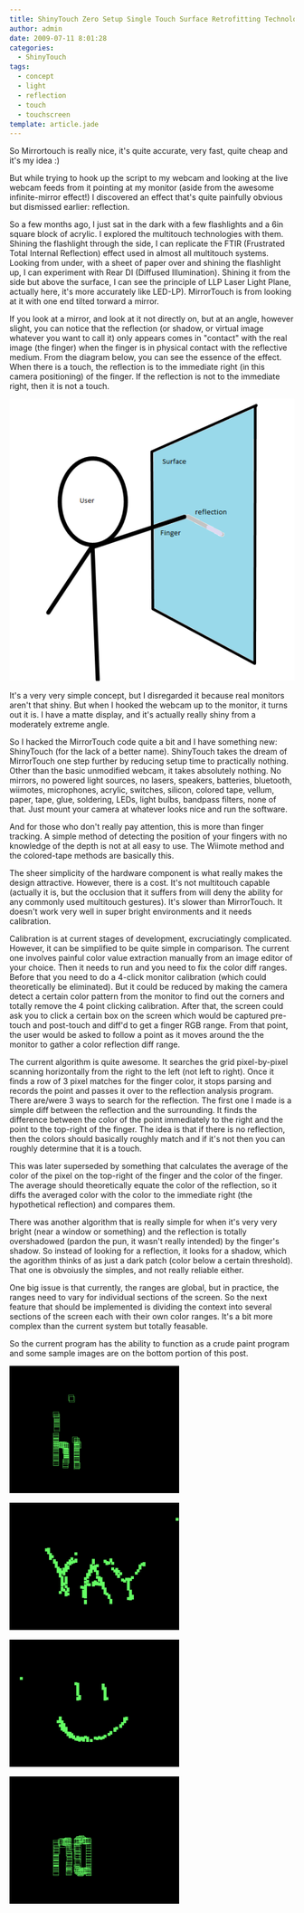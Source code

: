 ```yaml
---
title: ShinyTouch Zero Setup Single Touch Surface Retrofitting Technology
author: admin
date: 2009-07-11 8:01:28
categories:
  - ShinyTouch
tags: 
  - concept
  - light
  - reflection
  - touch
  - touchscreen
template: article.jade
---
```


So Mirrortouch is really nice, it's quite accurate, very fast, quite cheap and it's my idea :)

But while trying to hook up the script to my webcam and looking at the live webcam feeds from it pointing at my monitor (aside from the awesome infinite-mirror effect!) I discovered an effect that's quite painfully obvious but dismissed earlier: reflection.

So a few months ago, I just sat in the dark with a few flashlights and a 6in square block of acrylic. I explored the multitouch technologies with them. Shining the flashlight through the side, I can replicate the FTIR (Frustrated Total Internal Reflection) effect used in almost all multitouch systems. Looking from under, with a sheet of paper over and shining the flashlight up, I can experiment with Rear DI (Diffused Illumination). Shining it from the side but above the surface, I can see the principle of LLP Laser Light Plane, actually here, it's more accurately like LED-LP). MirrorTouch is from looking at it with one end tilted torward a mirror.

If you look at a mirror, and look at it not directly on, but at an angle, however slight, you can notice that the reflection (or shadow, or virtual image whatever you want to call it) only appears comes in "contact" with the real image (the finger) when the finger is in physical contact with the reflective medium. From the diagram below, you can see the essence of the effect. When there is a touch, the reflection is to the immediate right (in this camera positioning) of the finger. If the reflection is not to the immediate right, then it is not a touch.

![From the perspective of the camera](ShinyTouchSketch.png "ShinyTouch Diagram")

It's a very very simple concept, but I disregarded it because real monitors aren't that shiny. But when I hooked the webcam up to the monitor, it turns out it is. I have a matte display, and it's actually really shiny from a moderately extreme angle.

So I hacked the MirrorTouch code quite a bit and I have something new: ShinyTouch (for the lack of a better name). ShinyTouch takes the dream of MirrorTouch one step further by reducing setup time to practically nothing. Other than the basic unmodified webcam, it takes absolutely nothing. No mirrors, no powered light sources, no lasers, speakers, batteries, bluetooth, wiimotes, microphones, acrylic, switches, silicon, colored tape, vellum, paper, tape, glue, soldering, LEDs, light bulbs, bandpass filters, none of that. Just mount your camera at whatever looks nice and run the software.

And for those who don't really pay attention, this is more than finger tracking. A simple method of detecting the position of your fingers with no knowledge of the depth is not at all easy to use. The Wiimote method and the colored-tape methods are basically this.

The sheer simplicity of the hardware component is what really makes the design attractive. However, there is a cost. It's not multitouch capable (actually it is, but the occlusion that it suffers from will deny the ability for any commonly used multitouch gestures). It's slower than MirrorTouch. It doesn't work very well in super bright environments and it needs calibration.

Calibration is at current stages of development, excruciatingly complicated. However, it can be simplified to be quite simple in comparison. The current one involves painful color value extraction manually from an image editor of your choice. Then it needs to run and you need to fix the color diff ranges. Before that you need to do a 4-click monitor calibration (which could theoretically be eliminated). But it could be reduced by making the camera detect a certain color pattern from the monitor to find out the corners and totally remove the 4 point clicking calibration. After that, the screen could ask you to click a certain box on the screen which would be captured pre-touch and post-touch and diff'd to get a finger RGB range. From that point, the user would be asked to follow a point as it moves around the the monitor to gather a color reflection diff range.

The current algorithm is quite awesome. It searches the grid pixel-by-pixel scanning horizontally from the right to the left (not left to right). Once it finds a row of 3 pixel matches for the finger color, it stops parsing and records the point and passes it over to the reflection analysis program. There are/were 3 ways to search for the reflection. The first one I made is a simple diff between the reflection and the surrounding. It finds the difference between the color of the point immediately to the right and the point to the top-right of the finger. The idea is that if there is no reflection, then the colors should basically roughly match and if it's not then you can roughly determine that it is a touch.

This was later superseded by something that calculates the average of the color of the pixel on the top-right of the finger and the color of the finger. The average should theoretically equate the color of the reflection, so it diffs the averaged color with the color to the immediate right (the hypothetical reflection) and compares them.

There was another algorithm that is really simple for when it's very very bright (near a window or something) and the reflection is totally overshadowed (pardon the pun, it wasn't really intended) by the finger's shadow. So instead of looking for a reflection, it looks for a shadow, which the agorithm thinks of as just a dark patch (color below a certain threshold). That one is obvoiusly the simples, and not really reliable either.

One big issue is that currently, the ranges are global, but in practice, the ranges need to vary for individual sections of the screen. So the next feature that should be implemented is dividing the context into several sections of the screen each with their own color ranges. It's a bit more complex than the current system but totally feasable.

So the current program has the ability to function as a crude paint program and some sample images are on the bottom portion of this post.

![Hai!!!!](purty2009-07-02T184647.550169-300x225.png "purty2009-07-02T18:46:47.550169")

![Yayness!](purty2009-07-10T192153.657122-300x225.png "purty2009-07-10T19:21:53.657122")

![:)](purty2009-07-10T191406.879415-300x225.png "purty2009-07-10T19:14:06.879415")

![No.](purty2009-07-02T184809.650197-300x225.png "purty2009-07-02T18:48:09.650197")
